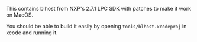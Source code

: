 This contains blhost from NXP's 2.7.1 LPC SDK with patches to make it work on MacOS.

You should be able to build it easily by opening `tools/blhost.xcodeproj` in xcode and running it.

